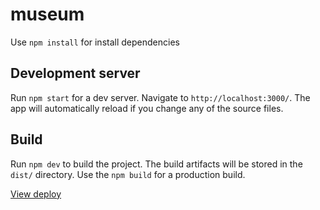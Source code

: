 # museum

Use `npm install` for install dependencies

## Development server

Run `npm start` for a dev server. Navigate to `http://localhost:3000/`. The app will automatically reload if you change any of the source files.

## Build

Run `npm dev` to build the project. The build artifacts will be stored in the `dist/` directory. Use the `npm build` for a production build.

[View deploy](https://museum-project-aa.netlify.app/)
